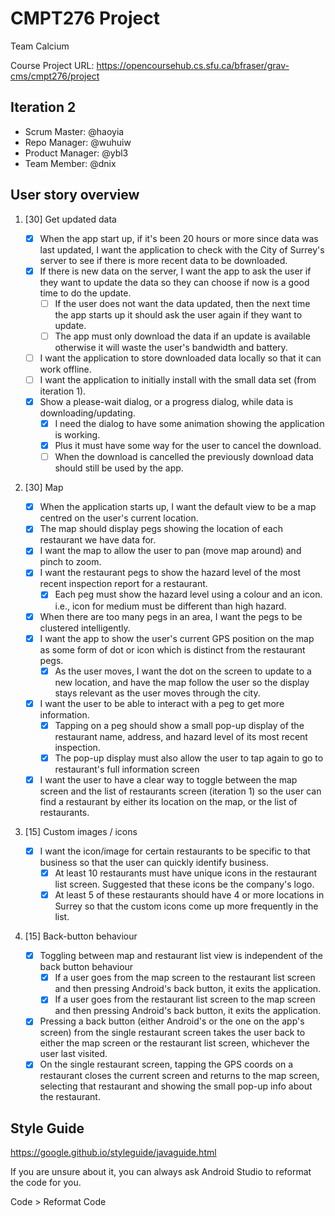 # CMPT276 Project

Team Calcium

Course Project URL: https://opencoursehub.cs.sfu.ca/bfraser/grav-cms/cmpt276/project

## Iteration 2

* Scrum Master: @haoyia
* Repo Manager: @wuhuiw
* Product Manager: @ybl3
* Team Member: @dnix

## User story overview

1. [30] Get updated data

   * [x] When the app start up, if it's been 20 hours or more since data was last updated, I want the application to check with the City of Surrey's server to see if there is more recent data to be downloaded.
   * [x] If there is new data on the server, I want the app to ask the user if they want to update the data so they can choose if now is a good time to do the update.
        * [ ] If the user does not want the data updated, then the next time the app starts up it should ask the user again if they want to update.
        * [ ] The app must only download the data if an update is available otherwise it will waste the user's bandwidth and battery.
   * [ ] I want the application to store downloaded data locally so that it can work offline.
   * [ ] I want the application to initially install with the small data set (from iteration 1).
   * [x] Show a please-wait dialog, or a progress dialog, while data is downloading/updating.
        * [x] I need the dialog to have some animation showing the application is working.
        * [x] Plus it must have some way for the user to cancel the download.
        * [ ] When the download is cancelled the previously download data should still be used by the app.

2. [30] Map

   * [x] When the application starts up, I want the default view to be a map centred on the user's current location.
   * [x] The map should display pegs showing the location of each restaurant we have data for.
   * [x] I want the map to allow the user to pan (move map around) and pinch to zoom.
   * [x] I want the restaurant pegs to show the hazard level of the most recent inspection report for a restaurant.
        * [x] Each peg must show the hazard level using a colour and an icon. i.e., icon for medium must be different than high hazard.
   * [x] When there are too many pegs in an area, I want the pegs to be clustered intelligently.
   * [x] I want the app to show the user's current GPS position on the map as some form of dot or icon which is distinct from the restaurant pegs.
        * [x] As the user moves, I want the dot on the screen to update to a new location, and have the map follow the user so the display stays relevant as the user moves through the city.
   * [x] I want the user to be able to interact with a peg to get more information.
        * [x] Tapping on a peg should show a small pop-up display of the restaurant name, address, and hazard level of its most recent inspection.
        * [x] The pop-up display must also allow the user to tap again to go to restaurant's full information screen
   * [x] I want the user to have a clear way to toggle between the map screen and the list of restaurants screen (iteration 1) so the user can find a restaurant by either its location on the map, or the list of restaurants.

3. [15] Custom images / icons

   * [x] I want the icon/image for certain restaurants to be specific to that business so that the user can quickly identify business.
        * [x] At least 10 restaurants must have unique icons in the restaurant list screen. Suggested that these icons be the company's logo.
        * [x] At least 5 of these restaurants should have 4 or more locations in Surrey so that the custom icons come up more frequently in the list.

4. [15] Back-button behaviour

   * [x] Toggling between map and restaurant list view is independent of the back button behaviour
        * [x] If a user goes from the map screen to the restaurant list screen and then pressing Android's back button, it exits the application.
        * [x] If a user goes from the restaurant list screen to the map screen and then pressing Android's back button, it exits the application.
   * [x] Pressing a back button (either Android's or the one on the app's screen) from the single restaurant screen takes the user back to either the map screen or the restaurant list screen, whichever the user last visited.
   * [x] On the single restaurant screen, tapping the GPS coords on a restaurant closes the current screen and returns to the map screen, selecting that restaurant and showing the small pop-up info about the restaurant.
## Style Guide

https://google.github.io/styleguide/javaguide.html

If you are unsure about it, you can always ask Android Studio to reformat the code for you.

Code > Reformat Code
